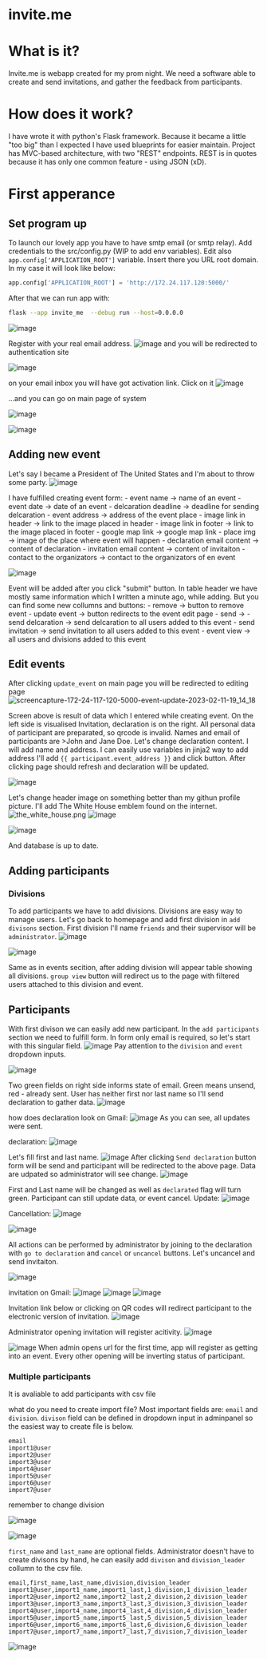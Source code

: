 invite.me
===

# What is it?
Invite.me is webapp created for my prom night. We need a software able to create and send invitations, and gather the feedback from participants.

# How does it work?
I have wrote it with python's Flask framework. Because it became a little "too big" than I expected I have used blueprints for easier maintain. Project has MVC-based architecture, with two "REST" endpoints. REST is in quotes because it has only one common feature - using JSON (xD). 

# First apperance
## Set program up
To launch our lovely app you have to have smtp email (or smtp relay). Add credentials to the src/config.py (WIP to add env variables). Edit also ``app.config['APPLICATION_ROOT']`` variable. Insert there you URL root domain. In my case it will look like below:
```python
app.config['APPLICATION_ROOT'] = 'http://172.24.117.120:5000/'
```

After that we can run app with:
```bash
flask --app invite_me  --debug run --host=0.0.0.0
```
![image](https://user-images.githubusercontent.com/64653975/217215519-977254bb-9061-43c5-9fe0-9cc3314412ad.png)

Register with your real email address.
![image](https://user-images.githubusercontent.com/64653975/217216078-b641357d-288e-49bb-83ab-aa84489ed5d0.png)
and you will be redirected to authentication site

![image](https://user-images.githubusercontent.com/64653975/218274067-6355aec8-fb97-438a-b6c5-39749c667905.png)


on your email inbox you will have got activation link. Click on it
![image](https://user-images.githubusercontent.com/64653975/217488713-210628fa-10fe-423c-a27c-ea1beef7b549.png)

...and you can go on main page of system

![image](https://user-images.githubusercontent.com/64653975/217489495-6923e97e-1a1a-4ead-9538-f019025f103d.png)

![image](https://user-images.githubusercontent.com/64653975/217489601-9c082b74-a7bf-4c0b-83a2-192a6424a8d7.png)

## Adding new event
Let's say I became a President of The United States and I'm about to throw some party.
![image](https://user-images.githubusercontent.com/64653975/218272345-c4821653-0529-4d3e-b957-bb57a199e02a.png)

I have fulfilled creating event form:
	- event name -> name of an event
	- event date -> date of an event
	- delcaration deadline -> deadline for sending delcaration
	- event address -> address of the event place
	- image link in header -> link to the image placed in header
	- image link in footer ->  link to the image placed in footer
	- google map link -> google map link
	- place img -> image of the place where event will happen
	- declaration email content -> content of declaration
	- invitation email content -> content of invitaiton
	- contact to the organizators -> contact to the organizators of en event

![image](https://user-images.githubusercontent.com/64653975/218272567-1449cdaa-c8d9-49e8-8e7a-e769a99b5ca2.png)

Event will be added after you click "submit" button. In table header we have mostly same information which I written a minute ago, while adding. But you can find some new collumns and buttons:
	- remove -> button to remove event
	- update event -> button redirects to the event edit page
	- send ->
		- send delcaration -> send delcaration to all users added to this event
		- send invitation -> send invitation to all users added to this event
	- event view -> all users and divisions added to this event

## Edit events
After clicking ``update_event`` on main page you will be redirected to editing page
![screencapture-172-24-117-120-5000-event-update-2023-02-11-19_14_18](https://user-images.githubusercontent.com/64653975/218274485-86ec378e-0604-482c-aa0a-d0eba2abf30c.png)

Screen above is result of data which I entered while creating event. On the left side is visualised Invitation, declaration is on the right.
All personal data of participant are preparated, so qrcode is invalid. Names and email of participants are >John and Jane Doe.
Let's change declaration content. I will add name and address. I can easily use variables in jinja2 way
to add address I'll add ``{{ participant.event_address }}`` and click button.
After clicking page should refresh and declaration will be updated.

![image](https://user-images.githubusercontent.com/64653975/218275721-39f68cde-a32c-4c2f-8606-762e88f00799.png)

Let's change header image on something better than my githun profile picture. I'll add The White House emblem found on the internet.
![the_white_house.png](https://www.whitehouse.gov/wp-content/uploads/2021/01/cropped-cropped-wh_favicon.png)
![image](https://user-images.githubusercontent.com/64653975/218275812-7e663d77-5fdf-4327-ba5b-fb4387ef2cfe.png)



![image](https://user-images.githubusercontent.com/64653975/218275953-6b997b4a-9567-4d5a-ad60-39d848477182.png)

And database is up to date.

## Adding participants

### Divisions
To add participants we have to add divisions. Divisions are easy way to manage users. Let's go back to homepage and add first division in ``add divisons`` section.
First division I'll name ``friends`` and their supervisor will be ``administrator``.
![image](https://user-images.githubusercontent.com/64653975/218276150-7ecb328e-5792-496b-af3d-8bb63717e6a3.png)



![image](https://user-images.githubusercontent.com/64653975/218276161-964f1d75-cba2-439e-a223-40b32600ac1f.png)

Same as in events secition, after adding division will appear table showing all divisions. ``group view`` button will redirect us to the page with filtered users attached to this division and event.


## Participants

With first divison we can easily add new participant. In the ``add participants`` section  we need to fulfill form.
In form only email is required, so let's start with this singular field.
![image](https://user-images.githubusercontent.com/64653975/218276378-62053562-d671-42fc-8357-5c662ac06017.png)
Pay attention to the ``division`` and ``event`` dropdown inputs.

![image](https://user-images.githubusercontent.com/64653975/218276487-788a1475-bfb7-4e8a-b35e-0053799c60c5.png)

Two green fields on right side informs state of email. Green means unsend, red - already sent. User has neither first nor last name so I'll send declaration to gather data.
![image](https://user-images.githubusercontent.com/64653975/218276540-850a5853-134e-41f6-b5db-77835fc93cbe.png)

how does declaration look on Gmail:
![image](https://user-images.githubusercontent.com/64653975/218276827-cc5ab344-aa2b-4db7-ba9e-6c20c0b9c2bf.png)
As you can see, all updates were sent.

declaration: ![image](https://user-images.githubusercontent.com/64653975/218276970-92c086f2-5376-4024-b13d-5352b046cacc.png)

Let's fill first and last name.
![image](https://user-images.githubusercontent.com/64653975/218277035-ca7cdc06-7549-4aa4-abfd-5e30281ec783.png)
After clicking `Send declaration` button form will be send and participant will be redirected to the above page.
Data are udpated so administrator will see change.
![image](https://user-images.githubusercontent.com/64653975/218277107-54d162fe-e6a0-4864-99a1-6eb6fc304f1f.png)

First and Last name will be changed as well as ``declarated`` flag will turn green.
Participant can still update data, or event cancel.
Update:
![image](https://user-images.githubusercontent.com/64653975/218277188-05233d48-a07e-4311-9de7-43bba9869733.png)

Cancellation:
![image](https://user-images.githubusercontent.com/64653975/218277212-4799101c-2448-4aa3-99b2-b5248f6a65ca.png)

![image](https://user-images.githubusercontent.com/64653975/218277226-7d924bdb-7790-4301-957f-3511e7806d40.png)

All actions can be performed by administrator by joining to the declaration with ``go to declaration`` and ``cancel`` or ``uncancel`` buttons.
Let's uncancel and send invitaiton.

![image](https://user-images.githubusercontent.com/64653975/218277309-d461a116-4f18-49b1-84b2-5e3e59ed030a.png)

invitation on Gmail:
![image](https://user-images.githubusercontent.com/64653975/218278121-755bb05b-6d87-4927-aaf4-0367516b38e5.png)
![image](https://user-images.githubusercontent.com/64653975/218278131-db3a0000-1a82-453e-a5ac-f3dcb8bf9fc8.png)
![image](https://user-images.githubusercontent.com/64653975/218278143-d78933ad-00d1-48d7-a07f-2259ccf45e23.png)

Invitation link below or clicking on QR codes will redirect participant to the electronic version of invitation.
![image](https://user-images.githubusercontent.com/64653975/218278509-a31a2ed3-8be7-4e91-bf30-2b65f47ba552.png)

Administrator opening invitation will register acitivity.
![image](https://user-images.githubusercontent.com/64653975/218278561-5fe86930-af6d-495e-a5dc-62aeb590acbc.png)

![image](https://user-images.githubusercontent.com/64653975/218278576-2f2af0d8-eb4a-4b7a-a7e4-932032cca1eb.png)
When admin opens url for the first time, app will register as getting into an event. Every other opening will be inverting status of participant.

### Multiple participants
It is avaliable to add participants with csv file

what do you need to create import file?
Most important fields are:  ``email`` and ``division``. ``divison`` field can be defined in dropdown input in adminpanel so the easiest way to create file is below.

```
email
import1@user
import2@user
import3@user
import4@user
import5@user
import6@user
import7@user
```

remember to change division

![image](https://user-images.githubusercontent.com/64653975/218278974-6dc47dcf-1193-465d-8b8b-a8149b107e63.png)


![image](https://user-images.githubusercontent.com/64653975/218279726-039335b6-f802-45ad-a1d2-6fd59a08d0c9.png)

``first_name`` and ``last_name`` are optional fields.
Administrator doesn't have to create divisons by hand, he can easily add ``divison`` and ``division_leader`` collumn to the csv file.
```
email,first_name,last_name,division,division_leader
import1@user,import1_name,import1_last,1_division,1_division_leader
import2@user,import2_name,import2_last,2_division,2_division_leader
import3@user,import3_name,import3_last,3_division,3_division_leader
import4@user,import4_name,import4_last,4_division,4_division_leader
import5@user,import5_name,import5_last,5_division,5_division_leader
import6@user,import6_name,import6_last,6_division,6_division_leader
import7@user,import7_name,import7_last,7_division,7_division_leader
```
![image](https://user-images.githubusercontent.com/64653975/218280002-01387f91-9a27-4595-8119-7eb60599f5fc.png)


